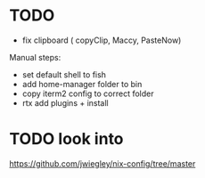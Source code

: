 # TODO
- fix clipboard ( copyClip, Maccy, PasteNow)
  
Manual steps: 
- set default shell to fish
- add home-manager folder to bin
- copy iterm2 config to correct folder
- rtx add plugins + install 

# TODO look into
https://github.com/jwiegley/nix-config/tree/master